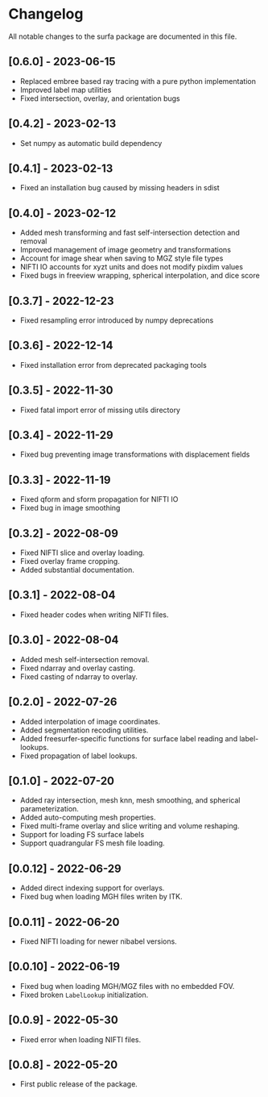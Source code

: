 # Changelog

All notable changes to the surfa package are documented in this file.

## [0.6.0] - 2023-06-15
- Replaced embree based ray tracing with a pure python implementation
- Improved label map utilities
- Fixed intersection, overlay, and orientation bugs

## [0.4.2] - 2023-02-13
- Set numpy as automatic build dependency

## [0.4.1] - 2023-02-13
- Fixed an installation bug caused by missing headers in sdist

## [0.4.0] - 2023-02-12
- Added mesh transforming and fast self-intersection detection and removal
- Improved management of image geometry and transformations
- Account for image shear when saving to MGZ style file types
- NIFTI IO accounts for xyzt units and does not modify pixdim values
- Fixed bugs in freeview wrapping, spherical interpolation, and dice score

## [0.3.7] - 2022-12-23
- Fixed resampling error introduced by numpy deprecations

## [0.3.6] - 2022-12-14
- Fixed installation error from deprecated packaging tools

## [0.3.5] - 2022-11-30
- Fixed fatal import error of missing utils directory

## [0.3.4] - 2022-11-29
- Fixed bug preventing image transformations with displacement fields

## [0.3.3] - 2022-11-19
- Fixed qform and sform propagation for NIFTI IO
- Fixed bug in image smoothing

## [0.3.2] - 2022-08-09
- Fixed NIFTI slice and overlay loading.
- Fixed overlay frame cropping.
- Added substantial documentation.

## [0.3.1] - 2022-08-04
- Fixed header codes when writing NIFTI files.

## [0.3.0] - 2022-08-04
- Added mesh self-intersection removal.
- Fixed ndarray and overlay casting.
- Fixed casting of ndarray to overlay.

## [0.2.0] - 2022-07-26
- Added interpolation of image coordinates.
- Added segmentation recoding utilities.
- Added freesurfer-specific functions for surface label reading and label-lookups.
- Fixed propagation of label lookups.

## [0.1.0] - 2022-07-20
- Added ray intersection, mesh knn, mesh smoothing, and spherical parameterization.
- Added auto-computing mesh properties.
- Fixed multi-frame overlay and slice writing and volume reshaping.
- Support for loading FS surface labels
- Support quadrangular FS mesh file loading.

## [0.0.12] - 2022-06-29
- Added direct indexing support for overlays.
- Fixed bug when loading MGH files writen by ITK.

## [0.0.11] - 2022-06-20
- Fixed NIFTI loading for newer nibabel versions.

## [0.0.10] - 2022-06-19
- Fixed bug when loading MGH/MGZ files with no embedded FOV.
- Fixed broken `LabelLookup` initialization.

## [0.0.9] - 2022-05-30
- Fixed error when loading NIFTI files.

## [0.0.8] - 2022-05-20
- First public release of the package.
